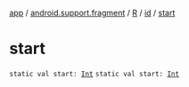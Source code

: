[app](../../../index.md) / [android.support.fragment](../../index.md) / [R](../index.md) / [id](index.md) / [start](./start.md)

# start

`static val start: `[`Int`](https://kotlinlang.org/api/latest/jvm/stdlib/kotlin/-int/index.html)
`static val start: `[`Int`](https://kotlinlang.org/api/latest/jvm/stdlib/kotlin/-int/index.html)